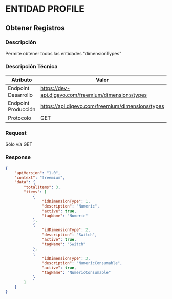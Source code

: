 # ENTIDAD PROFILE

## Obtener Registros

### Descripción

Permite obtener todos las entidades "dimensionTypes"

### Descripción Técnica

| Atributo            | Valor                                             |
|---------------------|---------------------------------------------------|
| Endpoint Desarrollo | https://dev-api.digevo.com/freemium/dimensions/types |
| Endpoint Producción | https://api.digevo.com/freemium/dimensions/types     |
| Protocolo           | GET                                               |

### Request

Sólo vía GET

### Response

```json
{
    "apiVersion": "1.0",
    "context": "freemium",
    "data": {
        "totalItems": 3,
        "items": [
            {
                "idDimensionType": 1,
                "description": "Numeric",
                "active": true,
                "tagName": "Numeric"
            },
            {
                "idDimensionType": 2,
                "description": "Switch",
                "active": true,
                "tagName": "Switch"
            },
            {
                "idDimensionType": 3,
                "description": "NumericConsumable",
                "active": true,
                "tagName": "NumericConsumable"
            }
        ]
    }
}
```